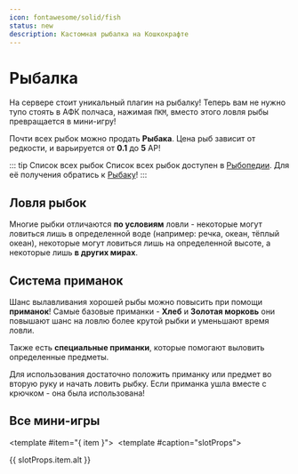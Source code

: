 ```yaml
---
icon: fontawesome/solid/fish
status: new
description: Кастомная рыбалка на Кошкокрафте
---
```


# Рыбалка

На сервере стоит уникальный плагин на рыбалку! Теперь вам не нужно тупо стоять в АФК полчаса, нажимая `ПКМ`, вместо этого ловля рыбы превращается в мини-игру!

Почти всех рыбок можно продать **Рыбака**. Цена рыб зависит от редкости, и варьируется от **0.1** до **5** АР!  

::: tip Список всех рыбок
Список всех рыбок доступен в [Рыбопедии](/bestiary/custom_items/cotopedia.md). Для её получения обратись к [Рыбаку](/bestiary/mobs/npc.md)!
:::

## Ловля рыбок

Многие рыбки отличаются **по условиям** ловли - некоторые могут ловиться лишь в определенной воде (например: речка, океан, тёплый океан), некоторые могут ловиться лишь на определенной высоте, а некоторые лишь **в других мирах**.

## Система приманок

Шанс вылавливания хорошей рыбы можно повысить при помощи **приманок**! Самые базовые приманки - **Хлеб** и **Золотая морковь** они повышают шанс на ловлю более крутой рыбки и уменьшают время ловли.

Также есть **специальные приманки**, которые помогают выловить определенные предметы.

Для использования достаточно положить приманку или предмет во вторую руку и начать ловить рыбку. Если приманка ушла вместе с крючком - она была использована!

## Все мини-игры

<Galleria :value="[
  { src: '/assets/gameplay/unique/fishing/click_game.gif', alt: 'Здесь нужно накликать для вылавливания рыбы' },
  { src: '/assets/gameplay/unique/fishing/click_v1.gif', alt: 'Здесь нужно попасть в зелёную область' },
  { src: '/assets/gameplay/unique/fishing/click_v2.gif', alt: 'Здесь нужно попасть в зелёную область' },
  { src: '/assets/gameplay/unique/fishing/click_v3.gif', alt: 'Здесь нужно попасть в зелёную область' },
  { src: '/assets/gameplay/unique/fishing/color.gif', alt: 'Здесь нужно попасть в нужный цвет' },
  { src: '/assets/gameplay/unique/fishing/dance.gif', alt: 'Здесь нужно нажимать определенные клавиши' },
  { src: '/assets/gameplay/unique/fishing/hold.gif', alt: 'Здесь нужно удержать рыбку' },
  { src: '/assets/gameplay/unique/fishing/race.gif', alt: 'Здесь нужно довести рыбку до финиша' },
  { src: '/assets/gameplay/unique/fishing/void_fishing.png', alt: 'Также есть пустотная рыбалка!' }
]"  :circular="true" :showItemNavigators="true" :showThumbnails="false" :showIndicators="false" :indicatorsPosition="inside">
    <template #item="{ item }">
        <img :src="item.src" :alt="item.alt" class="galleria-image" />
    </template>
    <template #caption="slotProps">
        <p class="text-white">{{ slotProps.item.alt }}</p>
    </template>
</Galleria>

<!-- <CardGrid>
<Card style="overflow: hidden;" class="m-0">
    <template #header>
        <Image alt="user header" src="/assets/gameplay/unique/fishing/click_game.gif" preview />
    </template>
    <template #subtitle>Здесь нужно накликать для вылавливания рыбы</template>
</Card>

<Card style="overflow: hidden;" class="m-0">
    <template #header>
        <Image alt="user header" src="/assets/gameplay/unique/fishing/click_v1.gif" preview />
    </template>
    <template #subtitle>Здесь нужно попасть в зелёную область</template>
</Card>
</CardGrid>

<CardGrid>
<Card style="overflow: hidden;" class="m-0">
    <template #header>
        <Image alt="user header" src="/assets/gameplay/unique/fishing/click_v2.gif" preview />
    </template>
    <template #subtitle>Здесь нужно попасть в зелёную область</template>
</Card>

<Card style="overflow: hidden;" class="m-0">
    <template #header>
        <Image alt="user header" src="/assets/gameplay/unique/fishing/click_v3.gif" preview />
    </template>
    <template #subtitle>Здесь нужно замафонить гычу</template>
</Card>
</CardGrid>

<CardGrid>
<Card style="overflow: hidden;" class="m-0">
    <template #header>
        <Image alt="user header" src="/assets/gameplay/unique/fishing/color.gif" preview />
    </template>
    <template #subtitle>Здесь нужно попасть в нужный цвет</template>
</Card>

<Card style="overflow: hidden;" class="m-0">
    <template #header>
        <Image alt="user header" src="/assets/gameplay/unique/fishing/dance.gif" preview />
    </template>
    <template #subtitle>Здесь нужно нажимать определенные клавиши</template>
</Card>
</CardGrid>

<CardGrid>
<Card style="overflow: hidden;" class="m-0">
    <template #header>
        <Image alt="user header" src="/assets/gameplay/unique/fishing/hold.gif" preview />
    </template>
    <template #subtitle>Здесь нужно удержать рыбку</template>
</Card>

<Card style="overflow: hidden;" class="m-0">
    <template #header>
        <Image alt="user header" src="/assets/gameplay/unique/fishing/race.gif" preview />
    </template>
    <template #subtitle>Здесь нужно довести рыбку до финиша</template>
</Card>
</CardGrid>

<CardGrid>
<Card style="overflow: hidden;" class="m-0">
    <template #header>
        <Image alt="user header" src="/assets/gameplay/unique/fishing/void_fishing.png" preview />
    </template>
    <template #subtitle>Также есть пустотная рыбалка! Нужно кинуть поплавок в любую пустоту</template>
</Card>
</CardGrid> -->

